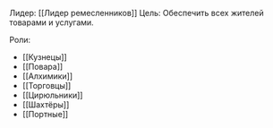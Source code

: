 Лидер: [[Лидер ремесленников]]
Цель: Обеспечить всех жителей товарами и услугами.

Роли:
- [[Кузнецы]]
- [[Повара]]
- [[Алхимики]]
- [[Торговцы]]
- [[Цирюльники]]
- [[Шахтёры]]
- [[Портные]]

